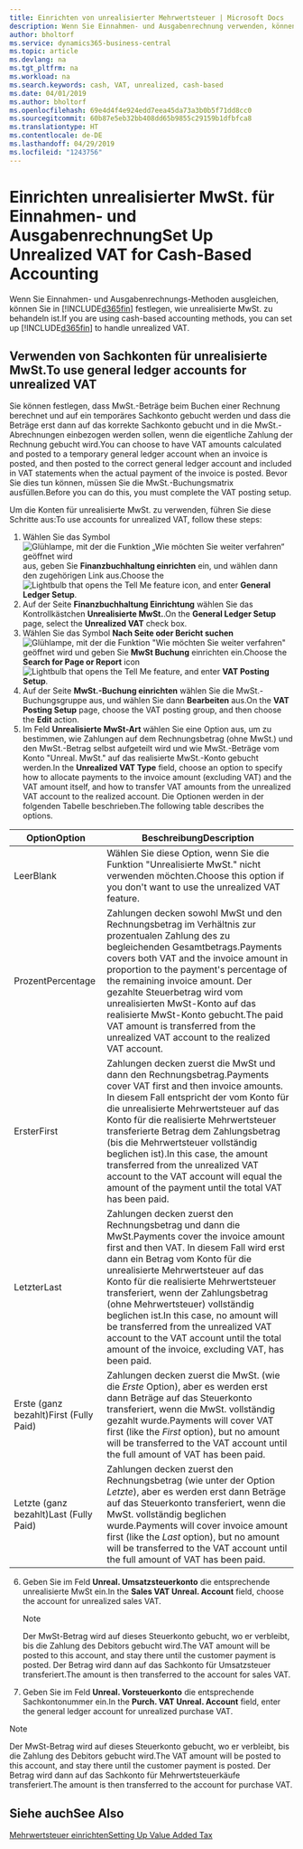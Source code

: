 ```yaml
---
title: Einrichten von unrealisierter Mehrwertsteuer | Microsoft Docs
description: Wenn Sie Einnahmen- und Ausgabenrechnung verwenden, können Sie angeben, wie Sie unrealisierte MwSt. für Verkäufe und Einkäufe behandeln möchten.
author: bholtorf
ms.service: dynamics365-business-central
ms.topic: article
ms.devlang: na
ms.tgt_pltfrm: na
ms.workload: na
ms.search.keywords: cash, VAT, unrealized, cash-based
ms.date: 04/01/2019
ms.author: bholtorf
ms.openlocfilehash: 69e4d4f4e924edd7eea45da73a3b0b5f71dd8cc0
ms.sourcegitcommit: 60b87e5eb32bb408dd65b9855c29159b1dfbfca8
ms.translationtype: HT
ms.contentlocale: de-DE
ms.lasthandoff: 04/29/2019
ms.locfileid: "1243756"
---
```

# <a name="set-up-unrealized-vat-for-cash-based-accounting"></a><span data-ttu-id="2ca54-103">Einrichten unrealisierter MwSt. für Einnahmen- und Ausgabenrechnung</span><span class="sxs-lookup"><span data-stu-id="2ca54-103">Set Up Unrealized VAT for Cash-Based Accounting</span></span>
<span data-ttu-id="2ca54-104">Wenn Sie Einnahmen- und Ausgabenrechnungs-Methoden ausgleichen, können Sie in [!INCLUDE[d365fin](includes/d365fin_md.md)] festlegen, wie unrealisierte MwSt. zu behandeln ist.</span><span class="sxs-lookup"><span data-stu-id="2ca54-104">If you are using cash-based accounting methods, you can set up [!INCLUDE[d365fin](includes/d365fin_md.md)] to handle unrealized VAT.</span></span>

## <a name="to-use-general-ledger-accounts-for-unrealized-vat"></a><span data-ttu-id="2ca54-105">Verwenden von Sachkonten für unrealisierte MwSt.</span><span class="sxs-lookup"><span data-stu-id="2ca54-105">To use general ledger accounts for unrealized VAT</span></span>
<span data-ttu-id="2ca54-106">Sie können festlegen, dass MwSt.-Beträge beim Buchen einer Rechnung berechnet und auf ein temporäres Sachkonto gebucht werden und dass die Beträge erst dann auf das korrekte Sachkonto gebucht und in die MwSt.-Abrechnungen einbezogen werden sollen, wenn die eigentliche Zahlung der Rechnung gebucht wird.</span><span class="sxs-lookup"><span data-stu-id="2ca54-106">You can choose to have VAT amounts calculated and posted to a temporary general ledger account when an invoice is posted, and then posted to the correct general ledger account and included in VAT statements when the actual payment of the invoice is posted.</span></span> <span data-ttu-id="2ca54-107">Bevor Sie dies tun können, müssen Sie die MwSt.-Buchungsmatrix ausfüllen.</span><span class="sxs-lookup"><span data-stu-id="2ca54-107">Before you can do this, you must complete the VAT posting setup.</span></span>

<span data-ttu-id="2ca54-108">Um die Konten für unrealisierte MwSt. zu verwenden, führen Sie diese Schritte aus:</span><span class="sxs-lookup"><span data-stu-id="2ca54-108">To use accounts for unrealized VAT, follow these steps:</span></span>
1. <span data-ttu-id="2ca54-109">Wählen Sie das Symbol ![Glühlampe, mit der die Funktion „Wie möchten Sie weiter verfahren“ geöffnet wird](media/ui-search/search_small.png "Wie möchten Sie weiter verfahren?") aus, geben Sie **Finanzbuchhaltung einrichten** ein, und wählen dann den zugehörigen Link aus.</span><span class="sxs-lookup"><span data-stu-id="2ca54-109">Choose the ![Lightbulb that opens the Tell Me feature](media/ui-search/search_small.png "Tell me what you want to do") icon, and enter **General Ledger Setup**.</span></span>
2. <span data-ttu-id="2ca54-110">Auf der Seite **Finanzbuchhaltung Einrichtung** wählen Sie das Kontrollkästchen **Unrealisierte MwSt.**.</span><span class="sxs-lookup"><span data-stu-id="2ca54-110">On the **General Ledger Setup** page, select the **Unrealized VAT** check box.</span></span>
3. <span data-ttu-id="2ca54-111">Wählen Sie das Symbol **Nach Seite oder Bericht suchen** ![Glühlampe, mit der die Funktion "Wie möchten Sie weiter verfahren"](media/ui-search/search_small.png "Wie möchten Sie weiter verfahren") geöffnet wird und geben Sie **MwSt Buchung** einrichten ein.</span><span class="sxs-lookup"><span data-stu-id="2ca54-111">Choose the **Search for Page or Report** icon ![Lightbulb that opens the Tell Me feature](media/ui-search/search_small.png "Tell me what you want to do"), and enter **VAT Posting Setup**.</span></span>
4. <span data-ttu-id="2ca54-112">Auf der Seite **MwSt.-Buchung einrichten** wählen Sie die MwSt.-Buchungsgruppe aus, und wählen Sie dann **Bearbeiten** aus.</span><span class="sxs-lookup"><span data-stu-id="2ca54-112">On the **VAT Posting Setup** page, choose the VAT posting group, and then choose the **Edit** action.</span></span>
5. <span data-ttu-id="2ca54-113">Im Feld **Unrealisierte MwSt-Art** wählen Sie eine Option aus, um zu bestimmen, wie Zahlungen auf dem Rechnungsbetrag (ohne MwSt.) und den MwSt.-Betrag selbst aufgeteilt wird und wie MwSt.-Beträge vom Konto "Unreal. MwSt." auf das realisierte MwSt.-Konto gebucht werden.</span><span class="sxs-lookup"><span data-stu-id="2ca54-113">In the **Unrealized VAT Type** field, choose an option to specify how to allocate payments to the invoice amount (excluding VAT) and the VAT amount itself, and how to transfer VAT amounts from the unrealized VAT account to the realized account.</span></span> <span data-ttu-id="2ca54-114">Die Optionen werden in der folgenden Tabelle beschrieben.</span><span class="sxs-lookup"><span data-stu-id="2ca54-114">The following table describes the options.</span></span>

| <span data-ttu-id="2ca54-115">Option</span><span class="sxs-lookup"><span data-stu-id="2ca54-115">Option</span></span> | <span data-ttu-id="2ca54-116">Beschreibung</span><span class="sxs-lookup"><span data-stu-id="2ca54-116">Description</span></span> |
| --- | --- |
| <span data-ttu-id="2ca54-117">Leer</span><span class="sxs-lookup"><span data-stu-id="2ca54-117">Blank</span></span> | <span data-ttu-id="2ca54-118">Wählen Sie diese Option, wenn Sie die Funktion "Unrealisierte MwSt." nicht verwenden möchten.</span><span class="sxs-lookup"><span data-stu-id="2ca54-118">Choose this option if you don't want to use the unrealized VAT feature.</span></span> |
| <span data-ttu-id="2ca54-119">Prozent</span><span class="sxs-lookup"><span data-stu-id="2ca54-119">Percentage</span></span> | <span data-ttu-id="2ca54-120">Zahlungen decken sowohl MwSt und den Rechnungsbetrag im Verhältnis zur prozentualen Zahlung des zu begleichenden Gesamtbetrags.</span><span class="sxs-lookup"><span data-stu-id="2ca54-120">Payments covers both VAT and the invoice amount in proportion to the payment's percentage of the remaining invoice amount.</span></span> <span data-ttu-id="2ca54-121">Der gezahlte Steuerbetrag wird vom unrealisierten MwSt-Konto auf das realisierte MwSt-Konto gebucht.</span><span class="sxs-lookup"><span data-stu-id="2ca54-121">The paid VAT amount is transferred from the unrealized VAT account to the realized VAT account.</span></span> |
| <span data-ttu-id="2ca54-122">Erster</span><span class="sxs-lookup"><span data-stu-id="2ca54-122">First</span></span> | <span data-ttu-id="2ca54-123">Zahlungen decken zuerst die MwSt und dann den Rechnungsbetrag.</span><span class="sxs-lookup"><span data-stu-id="2ca54-123">Payments cover VAT first and then invoice amounts.</span></span> <span data-ttu-id="2ca54-124">In diesem Fall entspricht der vom Konto für die unrealisierte Mehrwertsteuer auf das Konto für die realisierte Mehrwertsteuer transferierte Betrag dem Zahlungsbetrag (bis die Mehrwertsteuer vollständig beglichen ist).</span><span class="sxs-lookup"><span data-stu-id="2ca54-124">In this case, the amount transferred from the unrealized VAT account to the VAT account will equal the amount of the payment until the total VAT has been paid.</span></span> |
| <span data-ttu-id="2ca54-125">Letzter</span><span class="sxs-lookup"><span data-stu-id="2ca54-125">Last</span></span> | <span data-ttu-id="2ca54-126">Zahlungen decken zuerst den Rechnungsbetrag und dann die MwSt.</span><span class="sxs-lookup"><span data-stu-id="2ca54-126">Payments cover the invoice amount first and then VAT.</span></span> <span data-ttu-id="2ca54-127">In diesem Fall wird erst dann ein Betrag vom Konto für die unrealisierte Mehrwertsteuer auf das Konto für die realisierte Mehrwertsteuer transferiert, wenn der Zahlungsbetrag (ohne Mehrwertsteuer) vollständig beglichen ist.</span><span class="sxs-lookup"><span data-stu-id="2ca54-127">In this case, no amount will be transferred from the unrealized VAT account to the VAT account until the total amount of the invoice, excluding VAT, has been paid.</span></span> |
| <span data-ttu-id="2ca54-128">Erste (ganz bezahlt)</span><span class="sxs-lookup"><span data-stu-id="2ca54-128">First (Fully Paid)</span></span> | <span data-ttu-id="2ca54-129">Zahlungen decken zuerst die MwSt. (wie die _Erste_ Option), aber es werden erst dann Beträge auf das Steuerkonto transferiert, wenn die MwSt. vollständig gezahlt wurde.</span><span class="sxs-lookup"><span data-stu-id="2ca54-129">Payments will cover VAT first (like the _First_ option), but no amount will be transferred to the VAT account until the full amount of VAT has been paid.</span></span> |
| <span data-ttu-id="2ca54-130">Letzte (ganz bezahlt)</span><span class="sxs-lookup"><span data-stu-id="2ca54-130">Last (Fully Paid)</span></span> | <span data-ttu-id="2ca54-131">Zahlungen decken zuerst den Rechnungsbetrag (wie unter der Option _Letzte_), aber es werden erst dann Beträge auf das Steuerkonto transferiert, wenn die MwSt. vollständig beglichen wurde.</span><span class="sxs-lookup"><span data-stu-id="2ca54-131">Payments will cover invoice amount first (like the _Last_ option), but no amount will be transferred to the VAT account until the full amount of VAT has been paid.</span></span> |

6. <span data-ttu-id="2ca54-132">Geben Sie im Feld **Unreal. Umsatzsteuerkonto** die entsprechende unrealisierte MwSt ein.</span><span class="sxs-lookup"><span data-stu-id="2ca54-132">In the **Sales VAT Unreal. Account** field, choose the account for unrealized sales VAT.</span></span>

    > [!NOTE]  
    > <span data-ttu-id="2ca54-133">Der MwSt-Betrag wird auf dieses Steuerkonto gebucht, wo er verbleibt, bis die Zahlung des Debitors gebucht wird.</span><span class="sxs-lookup"><span data-stu-id="2ca54-133">The VAT amount will be posted to this account, and stay there until the customer payment is posted.</span></span> <span data-ttu-id="2ca54-134">Der Betrag wird dann auf das Sachkonto für Umsatzsteuer transferiert.</span><span class="sxs-lookup"><span data-stu-id="2ca54-134">The amount is then transferred to the account for sales VAT.</span></span>
7. <span data-ttu-id="2ca54-135">Geben Sie im Feld **Unreal. Vorsteuerkonto** die entsprechende Sachkontonummer ein.</span><span class="sxs-lookup"><span data-stu-id="2ca54-135">In the **Purch. VAT Unreal. Account** field, enter the general ledger account for unrealized purchase VAT.</span></span>

> [!NOTE]  
> <span data-ttu-id="2ca54-136">Der MwSt-Betrag wird auf dieses Steuerkonto gebucht, wo er verbleibt, bis die Zahlung des Debitors gebucht wird.</span><span class="sxs-lookup"><span data-stu-id="2ca54-136">The VAT amount will be posted to this account, and stay there until the customer payment is posted.</span></span> <span data-ttu-id="2ca54-137">Der Betrag wird dann auf das Sachkonto für Mehrwertsteuerkäufe transferiert.</span><span class="sxs-lookup"><span data-stu-id="2ca54-137">The amount is then transferred to the account for purchase VAT.</span></span>

## <a name="see-also"></a><span data-ttu-id="2ca54-138">Siehe auch</span><span class="sxs-lookup"><span data-stu-id="2ca54-138">See Also</span></span>
[<span data-ttu-id="2ca54-139">Mehrwertsteuer einrichten</span><span class="sxs-lookup"><span data-stu-id="2ca54-139">Setting Up Value Added Tax</span></span>](finance-setup-vat.md)
